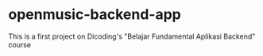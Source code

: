 # openmusic-backend-app

This is a first project on Dicoding's "Belajar Fundamental Aplikasi Backend" course

